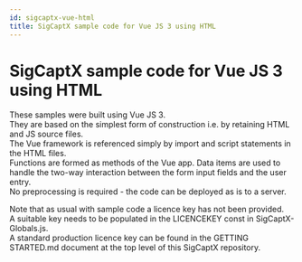 ```yaml
---
id: sigcaptx-vue-html
title: SigCaptX sample code for Vue JS 3 using HTML
---
```


# SigCaptX sample code for Vue JS 3 using HTML

These samples were built using Vue JS 3.  
They are based on the simplest form of construction i.e. by retaining HTML and JS source files.  
The Vue framework is referenced simply by import and script statements in the HTML files.  
Functions are formed as methods of the Vue app.
Data items are used to handle the two-way interaction between the form input fields and the user entry.  
No preprocessing is required - the code can be deployed as is to a server.  

Note that as usual with sample code a licence key has not been provided.  
A suitable key needs to be populated in the LICENCEKEY const in SigCaptX-Globals.js.  
A standard production licence key can be found in the GETTING STARTED.md document at the top level of this SigCaptX repository.  

